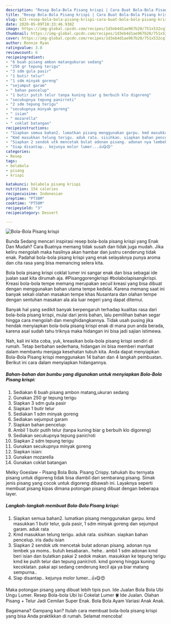 ```yaml
---
description: "Resep Bola-Bola Pisang krispi | Cara Buat Bola-Bola Pisang krispi Yang Bisa Manjain Lidah"
title: "Resep Bola-Bola Pisang krispi | Cara Buat Bola-Bola Pisang krispi Yang Bisa Manjain Lidah"
slug: 623-resep-bola-bola-pisang-krispi-cara-buat-bola-bola-pisang-krispi-yang-bisa-manjain-lidah
date: 2020-05-09T18:33:46.938Z
image: https://img-global.cpcdn.com/recipes/1d3eb4d1ae967b20/751x532cq70/bola-bola-pisang-krispi-foto-resep-utama.jpg
thumbnail: https://img-global.cpcdn.com/recipes/1d3eb4d1ae967b20/751x532cq70/bola-bola-pisang-krispi-foto-resep-utama.jpg
cover: https://img-global.cpcdn.com/recipes/1d3eb4d1ae967b20/751x532cq70/bola-bola-pisang-krispi-foto-resep-utama.jpg
author: Ronnie Ryan
ratingvalue: 3.8
reviewcount: 6
recipeingredient:
- "6 buah pisang ambon matangukuran sedang"
- "250 gr tepung terigu"
- "3 sdm gula pasir"
- "1 butir telur"
- "1 sdm minyak goreng"
- "sejumput garam"
- " bahan pencelup"
- "1 butir putih telur tanpa kuning biar g berbuih klo digoreng"
- "secukupnya tepung panirroti"
- "2 sdm tepung terigu"
- "secukupnya minyak goreng"
- " isian"
- " mozarella"
- " coklat batangan"
recipeinstructions:
- "Siapkan semua bahan2. lumatkan pisang menggunakan garpu. kmd masukkan 1 butir telur, gula pasir, 1 sdm minyak goreng dan sejumput garam. aduk rata"
- "Kmd masukkan telung terigu. aduk rata. sisihkan. siapkan bahan pencelup. iris dadu isian"
- "Siapkan 2 sendok utk mencetak bulat adonan pisang. adonan nya lembek ya moms.. butuh kesabaran.. hehe.. ambil 1 sdm adonan kmd beri isian dan bulatkan pakai 2 sedok makan. masukkan ke tepung terigu kmd ke putih telur dan tepung panir/roti. kmd goreng hingga kuning kecoklatan. pakai api sedang cenderung kecil aja ya biar matang sempurna.."
- "Siap disantap.. kejunya molor lumer...👍😋😍"
categories:
- Resep
tags:
- bolabola
- pisang
- krispi

katakunci: bolabola pisang krispi 
nutrition: 154 calories
recipecuisine: Indonesian
preptime: "PT38M"
cooktime: "PT50M"
recipeyield: "3"
recipecategory: Dessert

---
```



![Bola-Bola Pisang krispi](https://img-global.cpcdn.com/recipes/1d3eb4d1ae967b20/751x532cq70/bola-bola-pisang-krispi-foto-resep-utama.jpg)

Bunda Sedang mencari inspirasi resep bola-bola pisang krispi yang Enak Dan Mudah? Cara Buatnya memang tidak susah dan tidak juga mudah. Jika keliru mengolah maka hasilnya akan hambar dan justru cenderung tidak enak. Padahal bola-bola pisang krispi yang enak selayaknya punya aroma dan cita rasa yang bisa memancing selera kita.

Bola bola pisang krispi coklat lumer ini sangar enak dan bisa sebagai ide jualan saat kita dirumah aja. #Pisanggorengkrispi #bolabolapisangkrispi. Kreasi bola-bola tempe memang merupakan secuil kreasi yang bisa dibuat dengan menggunakan bahan utama tempe kedelai. Karena memang saat ini banyak sekali olahan masakan tempe khas Nusantara dan olahan tempe dengan sentuhan masakan ala ala luar negeri yang dapat ditemui.

Banyak hal yang sedikit banyak berpengaruh terhadap kualitas rasa dari bola-bola pisang krispi, mulai dari jenis bahan, lalu pemilihan bahan segar hingga cara mengolah dan menghidangkannya. Tidak usah pusing jika hendak menyiapkan bola-bola pisang krispi enak di mana pun anda berada, karena asal sudah tahu triknya maka hidangan ini bisa jadi sajian istimewa.


Nah, kali ini kita coba, yuk, kreasikan bola-bola pisang krispi sendiri di rumah. Tetap berbahan sederhana, hidangan ini bisa memberi manfaat dalam membantu menjaga kesehatan tubuh kita. Anda dapat menyiapkan Bola-Bola Pisang krispi menggunakan 14 bahan dan 4 langkah pembuatan. Berikut ini cara dalam menyiapkan hidangannya.

<!--inarticleads1-->

##### Bahan-bahan dan bumbu yang digunakan untuk menyiapkan Bola-Bola Pisang krispi:

1. Sediakan 6 buah pisang ambon matang,ukuran sedang
1. Gunakan 250 gr tepung terigu
1. Siapkan 3 sdm gula pasir
1. Siapkan 1 butir telur
1. Sediakan 1 sdm minyak goreng
1. Sediakan sejumput garam
1. Siapkan  bahan pencelup:
1. Ambil 1 butir putih telur (tanpa kuning biar g berbuih klo digoreng)
1. Sediakan secukupnya tepung panir/roti
1. Siapkan 2 sdm tepung terigu
1. Gunakan secukupnya minyak goreng
1. Siapkan  isian:
1. Gunakan  mozarella
1. Gunakan  coklat batangan


Melky Goeslaw - Pisang Bola Bola. Pisang Crispy. tahukah ibu ternyata pisang untuk digoreng tidak bisa diambil dari sembarang pisang. Simak jenis pisang yang cocok untuk digoreng dibawah ini. Layaknya seperti membuat pisang kipas dimana potongan pisang dibuat dengan beberapa layer. 

<!--inarticleads2-->

##### Langkah-langkah membuat Bola-Bola Pisang krispi:

1. Siapkan semua bahan2. lumatkan pisang menggunakan garpu. kmd masukkan 1 butir telur, gula pasir, 1 sdm minyak goreng dan sejumput garam. aduk rata
1. Kmd masukkan telung terigu. aduk rata. sisihkan. siapkan bahan pencelup. iris dadu isian
1. Siapkan 2 sendok utk mencetak bulat adonan pisang. adonan nya lembek ya moms.. butuh kesabaran.. hehe.. ambil 1 sdm adonan kmd beri isian dan bulatkan pakai 2 sedok makan. masukkan ke tepung terigu kmd ke putih telur dan tepung panir/roti. kmd goreng hingga kuning kecoklatan. pakai api sedang cenderung kecil aja ya biar matang sempurna..
1. Siap disantap.. kejunya molor lumer...👍😋😍


Maka potongan pisang yang dibuat lebih tipis pun. Ide Jualan Bola Bola Ubi Ungu Lumer. Resep Bola-bola Ubi Isi Cokelat Lumer 🍀 Ide Jualan. Olahan Pisang + Telur Jadi Cemilan Super Enak. Bola Bola Ayam Variasi Anak Anak. 

Bagaimana? Gampang kan? Itulah cara membuat bola-bola pisang krispi yang bisa Anda praktikkan di rumah. Selamat mencoba!
